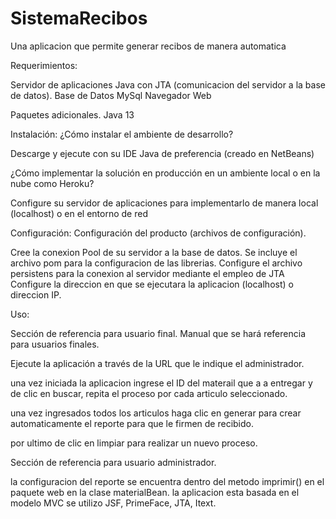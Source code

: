 # SistemaRecibos
Una aplicacion que permite generar recibos de manera automatica

Requerimientos:

  Servidor de aplicaciones Java con JTA (comunicacion del servidor a la base de datos).
  Base de Datos MySql
  Navegador Web

Paquetes adicionales.
Java 13

Instalación:
¿Cómo instalar el ambiente de desarrollo?

Descarge y ejecute con su IDE Java de preferencia (creado en NetBeans)

¿Cómo implementar la solución en producción en un ambiente local o en la nube como Heroku?

Configure su servidor de aplicaciones para implementarlo de manera local (localhost) o en el entorno de red

Configuración:
Configuración del producto (archivos de configuración).

Cree la conexion Pool de su servidor a la base de datos.
Se incluye el archivo pom para la configuracion de las librerias.
Configure el archivo persistens para la conexion al servidor mediante el empleo de JTA
Configure la direccion en que se ejecutara la aplicacion (localhost) o direccion IP.

Uso:

Sección de referencia para usuario final. Manual que se hará referencia para usuarios finales.

Ejecute la aplicación a través de la URL que le indique el administrador.

una vez iniciada la aplicacion ingrese el ID del materail que a a entregar y de clic en buscar, repita el proceso por cada articulo seleccionado.

una vez ingresados todos los articulos haga clic en generar para crear automaticamente el reporte para que le firmen de recibido.

por ultimo de clic en limpiar para realizar un nuevo proceso.

Sección de referencia para usuario administrador.

la configuracion del reporte se encuentra dentro del metodo imprimir() en el paquete web en la clase materialBean.
la aplicacion esta basada en el modelo MVC 
se utilizo JSF, PrimeFace, JTA, Itext.
